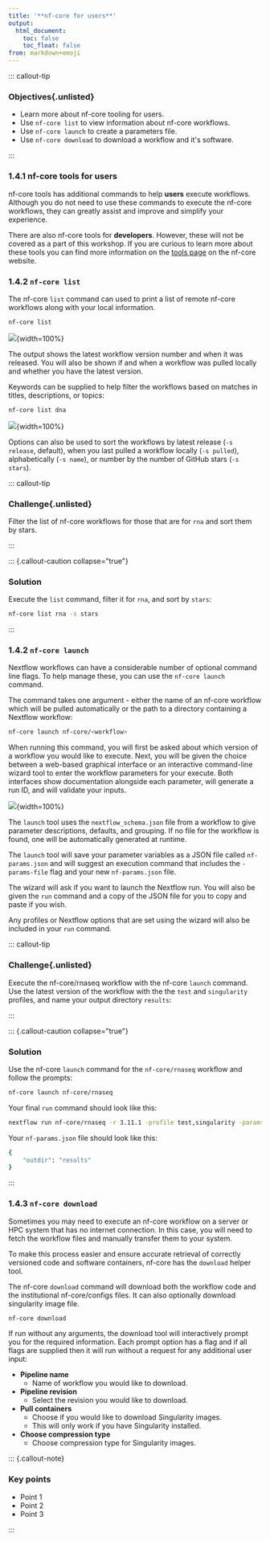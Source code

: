 ```yaml
---
title: '**nf-core for users**'
output:
  html_document:
    toc: false
    toc_float: false
from: markdown+emoji
---
```


::: callout-tip

### Objectives{.unlisted}

- Learn more about nf-core tooling for users.
- Use `nf-core list` to view information about nf-core workflows.
- Use `nf-core launch` to create a parameters file.
- Use `nf-core download` to download a workflow and it's software.

:::

### **1.4.1 nf-core tools for users**

nf-core tools has additional commands to help **users** execute workflows. Although you do not need to use these commands to execute the nf-core workflows, they can greatly assist and improve and simplify your experience.

There are also nf-core tools for **developers**. However, these will not be covered as a part of this workshop. If you are curious to learn more about these tools you can find more information on the [tools page](https://nf-co.re/tools/) on the nf-core website.

### **1.4.2 `nf-core list`**

The nf-core `list` command can used to print a list of remote nf-core workflows along with your local information.

```bash
nf-core list
```

![](../figs/1.4_nf-corelist.svg){width=100%}

The output shows the latest workflow version number and when it was released. You will also be shown if and when a workflow was pulled locally and whether you have the latest version.

Keywords can be supplied to help filter the workflows based on matches in titles, descriptions, or topics:

```bash
nf-core list dna
```

![](../figs/1.4_nf-corelist-dna.svg){width=100%}

Options can also be used to sort the workflows by latest release (`-s release`, default), when you last pulled a workflow locally (`-s pulled`), alphabetically (`-s name`), or number by the number of GitHub stars (`-s stars`).

::: callout-tip

### **Challenge**{.unlisted}

Filter the list of nf-core workflows for those that are for `rna` and sort them by stars.

:::

::: {.callout-caution collapse="true"}

### Solution

Execute the `list` command, filter it for `rna`, and sort by `stars`:

```bash
nf-core list rna -s stars
```

:::

### **1.4.2 `nf-core launch`**

Nextflow workflows can have a considerable number of optional command line flags. To help manage these, you can use the `nf-core launch` command.

The command takes one argument - either the name of an nf-core workflow which will be pulled automatically or the path to a directory containing a Nextflow workflow:

```bash
nf-core launch nf-core/<workflow>
```

When running this command, you will first be asked about which version of a workflow you would like to execute. Next, you will be given the choice between a web-based graphical interface or an interactive command-line wizard tool to enter the workflow parameters for your execute. Both interfaces show documentation alongside each parameter, will generate a run ID, and will validate your inputs.

![](../figs/1.4_wizard.excalidraw.png){width=100%}

The `launch` tool uses the `nextflow_schema.json` file from a workflow to give parameter descriptions, defaults, and grouping. If no file for the workflow is found, one will be automatically generated at runtime.

The `launch` tool will save your parameter variables as a JSON file called `nf-params.json` and will suggest an execution command that includes the `-params-file` flag and your new `nf-params.json` file.

The wizard will ask if you want to launch the Nextflow run. You will also be given the `run` command and a copy of the JSON file for you to copy and paste if you wish.

Any profiles or Nextflow options that are set using the wizard will also be included in your `run` command.

::: callout-tip

### **Challenge**{.unlisted}

Execute the nf-core/rnaseq workflow with the nf-core `launch` command. Use the latest version of the workflow with the the `test` and `singularity` profiles, and name your output directory `results`:

:::

::: {.callout-caution collapse="true"}

### Solution

Use the nf-core `launch` command for the `nf-core/rnaseq` workflow and follow the prompts:

```bash
nf-core launch nf-core/rnaseq
```

Your final `run` command should look like this:

```bash
nextflow run nf-core/rnaseq -r 3.11.1 -profile test,singularity -params-file nf-params.json
```

Your `nf-params.json` file should look like this:

```bash
{
    "outdir": "results"
}
```

:::

### **1.4.3 `nf-core download`**

Sometimes you may need to execute an nf-core workflow on a server or HPC system that has no internet connection. In this case, you will need to fetch the workflow files and manually transfer them to your system.

To make this process easier and ensure accurate retrieval of correctly versioned code and software containers, nf-core has the `download` helper tool.

The nf-core `download` command will download both the workflow code and the institutional nf-core/configs files. It can also optionally download singularity image file.

```bash
nf-core download
```

If run without any arguments, the download tool will interactively prompt you for the required information. Each prompt option has a flag and if all flags are supplied then it will run without a request for any additional user input:

- **Pipeline name**
  - Name of workflow you would like to download.
- **Pipeline revision**
  - Select the revision you would like to download.
- **Pull containers**
  - Choose if you would like to download Singularity images.
  - This will only work if you have Singularity installed.
- **Choose compression type**
  - Choose compression type for Singularity images.

::: {.callout-note}

### **Key points**

- Point 1
- Point 2
- Point 3

:::
